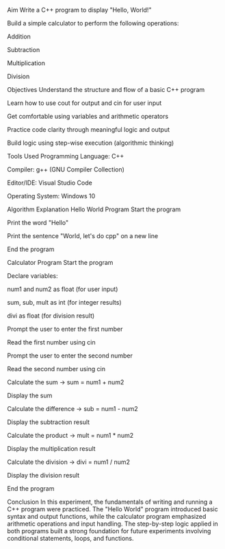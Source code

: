 Aim
Write a C++ program to display "Hello, World!"

Build a simple calculator to perform the following operations:

Addition

Subtraction

Multiplication

Division

Objectives
Understand the structure and flow of a basic C++ program

Learn how to use cout for output and cin for user input

Get comfortable using variables and arithmetic operators

Practice code clarity through meaningful logic and output

Build logic using step-wise execution (algorithmic thinking)

Tools Used
Programming Language: C++

Compiler: g++ (GNU Compiler Collection)

Editor/IDE: Visual Studio Code

Operating System: Windows 10

Algorithm Explanation
Hello World Program
Start the program

Print the word "Hello"

Print the sentence "World, let's do cpp" on a new line

End the program

Calculator Program
Start the program

Declare variables:

num1 and num2 as float (for user input)

sum, sub, mult as int (for integer results)

divi as float (for division result)

Prompt the user to enter the first number

Read the first number using cin

Prompt the user to enter the second number

Read the second number using cin

Calculate the sum → sum = num1 + num2

Display the sum

Calculate the difference → sub = num1 - num2

Display the subtraction result

Calculate the product → mult = num1 * num2

Display the multiplication result

Calculate the division → divi = num1 / num2

Display the division result

End the program

Conclusion
In this experiment, the fundamentals of writing and running a C++ program were practiced.
The "Hello World" program introduced basic syntax and output functions, while the calculator program emphasized arithmetic operations and input handling.
The step-by-step logic applied in both programs built a strong foundation for future experiments involving conditional statements, loops, and functions.
